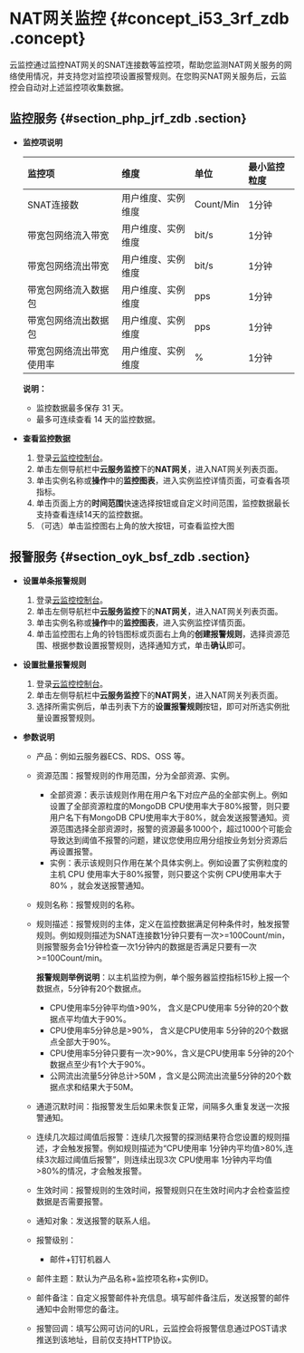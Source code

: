 # NAT网关监控 {#concept_i53_3rf_zdb .concept}

云监控通过监控NAT网关的SNAT连接数等监控项，帮助您监测NAT网关服务的网络使用情况，并支持您对监控项设置报警规则。在您购买NAT网关服务后，云监控会自动对上述监控项收集数据。

## 监控服务 {#section_php_jrf_zdb .section}

-   **监控项说明**

    |监控项|维度|单位|最小监控粒度|
    |:--|:-|:-|:-----|
    |SNAT连接数|用户维度、实例维度|Count/Min|1分钟|
    |带宽包网络流入带宽|用户维度、实例维度|bit/s|1分钟|
    |带宽包网络流出带宽|用户维度、实例维度|bit/s|1分钟|
    |带宽包网络流入数据包|用户维度、实例维度|pps|1分钟|
    |带宽包网络流出数据包|用户维度、实例维度|pps|1分钟|
    |带宽包网络流出带宽使用率|用户维度、实例维度|%|1分钟|

    **说明：** 

    -   监控数据最多保存 31 天。
    -   最多可连续查看 14 天的监控数据。

-   **查看监控数据**
    1.  登录[云监控控制台](https://cms-intl.console.aliyun.com)。
    2.  单击左侧导航栏中**云服务监控**下的**NAT网关**，进入NAT网关列表页面。
    3.  单击实例名称或**操作**中的**监控图表**，进入实例监控详情页面，可查看各项指标。
    4.  单击页面上方的**时间范围**快速选择按钮或自定义时间范围，监控数据最长支持查看连续14天的监控数据。
    5.  （可选）单击监控图右上角的放大按钮，可查看监控大图

## 报警服务 {#section_oyk_bsf_zdb .section}

-   **设置单条报警规则**
    1.  登录[云监控控制台](https://cms-intl.console.aliyun.com)。
    2.  单击左侧导航栏中**云服务监控**下的**NAT网关**，进入NAT网关列表页面。
    3.  单击实例名称或**操作**中的**监控图表**，进入实例监控详情页面。
    4.  单击监控图右上角的铃铛图标或页面右上角的**创建报警规则**，选择资源范围、根据参数设置报警规则，选择通知方式，单击**确认**即可。

-   **设置批量报警规则**
    1.  登录[云监控控制台](https://cms-intl.console.aliyun.com)。
    2.  单击左侧导航栏中**云服务监控**下的**NAT网关**，进入NAT网关列表页面。
    3.  选择所需实例后，单击列表下方的**设置报警规则**按钮，即可对所选实例批量设置报警规则。

-   **参数说明**
    -   产品：例如云服务器ECS、RDS、OSS 等。
    -   资源范围：报警规则的作用范围，分为全部资源、实例。
        -   全部资源：表示该规则作用在用户名下对应产品的全部实例上。例如设置了全部资源粒度的MongoDB CPU使用率大于80%报警，则只要用户名下有MongoDB CPU使用率大于80%，就会发送报警通知。资源范围选择全部资源时，报警的资源最多1000个，超过1000个可能会导致达到阈值不报警的问题，建议您使用应用分组按业务划分资源后再设置报警。
        -   实例：表示该规则只作用在某个具体实例上。例如设置了实例粒度的主机 CPU 使用率大于80%报警，则只要这个实例 CPU使用率大于80% ，就会发送报警通知。
    -   规则名称：报警规则的名称。
    -   规则描述：报警规则的主体，定义在监控数据满足何种条件时，触发报警规则。例如规则描述为SNAT连接数1分钟只要有一次\>=100Count/min，则报警服务会1分钟检查一次1分钟内的数据是否满足只要有一次\>=100Count/min。

        **报警规则举例说明**：以主机监控为例，单个服务器监控指标15秒上报一个数据点，5分钟有20个数据点。

        -   CPU使用率5分钟平均值\>90%， 含义是CPU使用率 5分钟的20个数据点平均值大于90%。
        -   CPU使用率5分钟总是\>90%， 含义是CPU使用率 5分钟的20个数据点全部大于90%。
        -   CPU使用率5分钟只要有一次\>90%，含义是CPU使用率 5分钟的20个数据点至少有1个大于90%。
        -   公网流出流量5分钟总计\>50M ，含义是公网流出流量5分钟的20个数据点求和结果大于50M。
    -   通道沉默时间：指报警发生后如果未恢复正常，间隔多久重复发送一次报警通知。
    -   连续几次超过阈值后报警：连续几次报警的探测结果符合您设置的规则描述，才会触发报警。例如规则描述为“CPU使用率 1分钟内平均值\>80%,连续3次超过阈值后报警”，则连续出现3次 CPU使用率 1分钟内平均值\>80%的情况，才会触发报警。
    -   生效时间：报警规则的生效时间，报警规则只在生效时间内才会检查监控数据是否需要报警。
    -   通知对象：发送报警的联系人组。
    -   报警级别：
        -   邮件+钉钉机器人
    -   邮件主题：默认为产品名称+监控项名称+实例ID。
    -   邮件备注：自定义报警邮件补充信息。填写邮件备注后，发送报警的邮件通知中会附带您的备注。
    -   报警回调：填写公网可访问的URL，云监控会将报警信息通过POST请求推送到该地址，目前仅支持HTTP协议。

